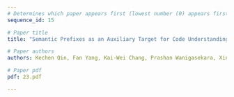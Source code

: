 ```yaml
---
# Determines which paper appears first (lowest number (0) appears first)
sequence_id: 15

# Paper title
title: "Semantic Prefixes as an Auxiliary Target for Code Understanding and Generation"

# Paper authors
authors: Kechen Qin, Fan Yang, Kai-Wei Chang, Prashan Wanigasekara, Xinyue Liu, Chengwei Su, Emre Barut 

# Paper pdf
pdf: 23.pdf

---
```

